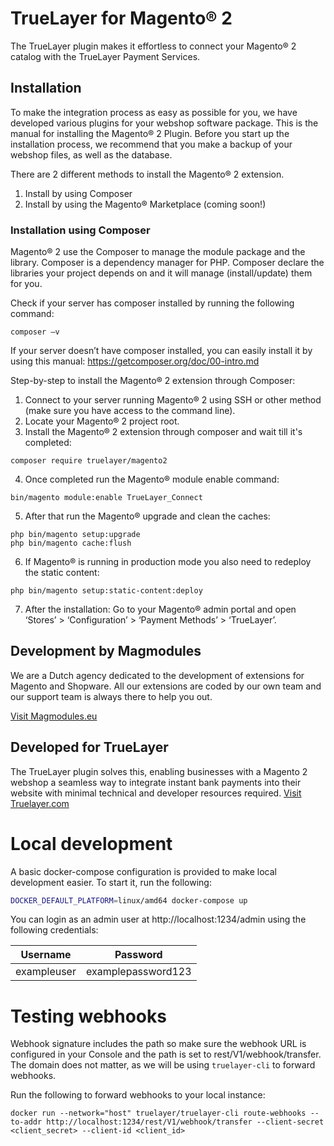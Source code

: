 # TrueLayer for Magento® 2

The TrueLayer plugin makes it effortless to connect your Magento® 2 catalog with the TrueLayer Payment Services.

## Installation
To make the integration process as easy as possible for you, we have developed various plugins for your webshop software package.
This is the manual for installing the Magento® 2 Plugin.
Before you start up the installation process, we recommend that you make a backup of your webshop files, as well as the database.

There are 2 different methods to install the Magento® 2 extension.
1.	Install by using Composer
2.	Install by using the Magento® Marketplace (coming soon!)

### Installation using Composer ###
Magento® 2 use the Composer to manage the module package and the library. Composer is a dependency manager for PHP. Composer declare the libraries your project depends on and it will manage (install/update) them for you.

Check if your server has composer installed by running the following command:
```
composer –v
```
If your server doesn’t have composer installed, you can easily install it by using this manual: https://getcomposer.org/doc/00-intro.md

Step-by-step to install the Magento® 2 extension through Composer:

1.	Connect to your server running Magento® 2 using SSH or other method (make sure you have access to the command line).
2.	Locate your Magento® 2 project root.
3.	Install the Magento® 2 extension through composer and wait till it's completed:
```
composer require truelayer/magento2
```
4.	Once completed run the Magento® module enable command:
```
bin/magento module:enable TrueLayer_Connect
```
5.	After that run the Magento® upgrade and clean the caches:
```
php bin/magento setup:upgrade
php bin/magento cache:flush
```
6.  If Magento® is running in production mode you also need to redeploy the static content:
```
php bin/magento setup:static-content:deploy
```
7.  After the installation: Go to your Magento® admin portal and open ‘Stores’ > ‘Configuration’ > ‘Payment Methods’ > ‘TrueLayer’.

## Development by Magmodules

We are a Dutch agency dedicated to the development of extensions for Magento and Shopware. All our extensions are coded by our own team and our support team is always there to help you out.

[Visit Magmodules.eu](https://www.magmodules.eu/)

## Developed for TrueLayer

The TrueLayer plugin solves this, enabling businesses with a Magento 2 webshop a seamless way to integrate instant bank payments into their website with minimal technical and developer resources required.
[Visit Truelayer.com](https://truelayer.com/)

# Local development
A basic docker-compose configuration is provided to make local development easier. To start it, run the following:

```bash
DOCKER_DEFAULT_PLATFORM=linux/amd64 docker-compose up
```
You can login as an admin user at http://localhost:1234/admin using the following credentials:

| Username | Password |
| -------- | -------- |
| exampleuser | examplepassword123 |

# Testing webhooks
Webhook signature includes the path so make sure the webhook URL is configured in your Console and the path is set to rest/V1/webhook/transfer. 
The domain does not matter, as we will be using `truelayer-cli` to forward webhooks.

Run the following to forward webhooks to your local instance:
```
docker run --network="host" truelayer/truelayer-cli route-webhooks --to-addr http://localhost:1234/rest/V1/webhook/transfer --client-secret <client_secret> --client-id <client_id>
```
